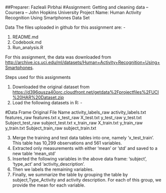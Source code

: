 ##Preparer: Fazleali Pirbhai
#Assignment: Getting and cleaning data – Coursera – John Hopkins University
Project Name: Human Activity Recognition Using Smartphones Data Set

Data
The files uploaded in github for this assignment are: -

1.	README.md
2.	Codebook.md
3.	Run_analysis.R

For this assignment, the data was downloaded from http://archive.ics.uci.edu/ml/datasets/Human+Activity+Recognition+Using+Smartphones. 

Steps used for this assignments 
1.	Downloaded the original dataset from https://d396qusza40orc.cloudfront.net/getdata%2Fprojectfiles%2FUCI%20HAR%20Dataset.zip
2.	Load the following datasets in R: -

#Data Frame	                  Original File Name
activity_labels_raw	          activity_labels.txt
features_raw	                features.txt
x_test_raw	                  X_test.txt
y_test_raw	                  y_test.txt
Subject_test_raw	            subject_test.txt
x_train_raw	                  X_train.txt
y_train_raw	                  y_train.txt
Subject_train_raw	            subject_train.txt

3.	Merge the training and test data tables into one, namely ‘x_test_train’. This table has 10,299 observations and 561 variables.
4.	Extracted only measurements with either ‘mean’ or ‘std’ and saved to a new table ‘mean_std’
5.	Inserted the following variables in the above data frame: ‘subject’, ‘type_act’ and ‘activity_description’. 
6.	Then we labels the remaining variables.
7.	Finally, we summarize the table by grouping the table by subject,Type_Activity and activity description. For each of this group, we provide the mean for each variable. 

